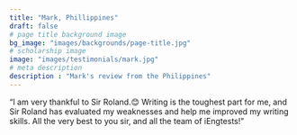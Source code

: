 ```yaml
---
title: "Mark, Phillippines"
draft: false
# page title background image
bg_image: "images/backgrounds/page-title.jpg"
# scholarship image
image: "images/testimonials/mark.jpg"
# meta description
description : "Mark's review from the Philippines"
---
```


“I am very thankful to Sir Roland.😊 Writing is the toughest part for me, and Sir Roland has evaluated my weaknesses and help me improved my writing skills. All the very best to you sir, and all the team of iEngtests!"